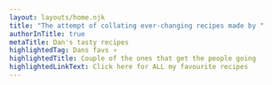 ```yaml
---
layout: layouts/home.njk
title: "The attempt of collating ever-changing recipes made by "
authorInTitle: true
metaTitle: Dan's tasty recipes
highlightedTag: Dans favs ⭐
highlightedTitle: Couple of the ones that get the people going
highlightedLinkText: Click here for ALL my favourite recipes
---
```

